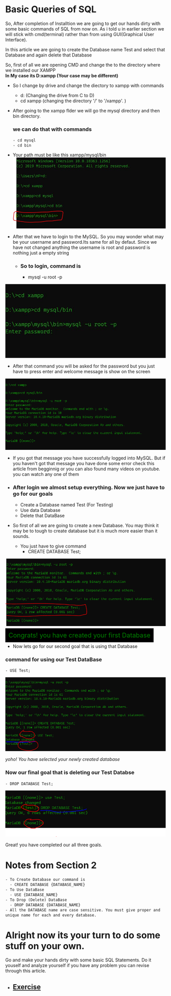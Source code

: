 # Basic Queries of SQL 
So, After completion of Installtion we are going to get our hands dirty with some basic commands of SQL from now on. As i told u in earlier section we will stick with cmd(terminal) rather than from using GUI(Graphical User Interface).

In this article we are going to create the Database name Test and select that Database and again delete that Database

So, first of all we are opening CMD and change the to the directory where we installed our XAMPP\
**In My case its D:xampp (Your case may be different)**

* So I change by drive and change the diectory to xampp with commands
     - d: (Changing the drive from C to D)
     - cd xampp (changing the directory '/' to '/xampp'. )

* After going to the xampp flder we will go the mysql directory and then bin directory.
  ### we can do that with commands 
      - cd mysql
      - cd bin
* Your path must be like this xampp/mysql/bin
  ![image](../images/section2-imgs/tobindir.JPG)
  
* After that we have to login to the MySQL. So you may wonder what may be your username and password.Its same for all by defaut. Since we have not changed anything 
  the username is root and password is nothing 
  just a empty string

  - ### So to login, command is
    - mysql -u root -p 


![image](../images/section2-imgs/login.JPG)

* After that command you will be asked for the password but you just have to press enter and welcome message is show on the screen 

![images](../images/section2-imgs/welcome.PNG)

* If you got that message you have successfully logged into MySQL. But if you haven't got that message you have done some error check this article from begginnig or you can also found many videos on youtube. you can watch any one of them

* ### After login we almost setup everything. Now we just have to go for our goals
    - Create a Database named Test (For Testing)
    - Use data Database 
    - Delete that DataBase

* So first of all we are going to create a new Database. You may think it may be to tough to create database but it is much more easier than it sounds.
    * You just have to give command 
        - CREATE DATABASE Test;
  
![image](../images/section2-imgs/CreateDB.PNG)

<span style="background-color:black; color :green; font-size:20px; padding:10px">Congrats! you have created your first Database</span>

* Now lets go for our second goal that is using that Database
 
 ### command for using our Test DataBase
    - USE Test;

![image](../images/section2-imgs/useDB.PNG)

 *yoho! You have selected your newly created database*

 ### Now our final goal that is deleting our Test Databse
    - DROP DATABASE Test;

![image](../images/section2-imgs/dropDB.PNG)

Great! you have completed our all three goals. 

# Notes from Section 2
    - To Create Database our command is 
      - CREATE DATABASE {DATABASE_NAME}
    - To Use DataBase 
      - USE {DATABASE_NAME}
    - To Drop (Delete) DataBase 
      - DROP DATABASE {DATABASE_NAME}
    - All the DATABASE name are case sensitive. You must give proper and unique name for each and every database.

  # Alright now its your turn to do some stuff on your own.
Go and make your hands dirty with some basic SQL Statements. Do it youself and analyze yourself if you have any problem you can revise through this article.
 - ## [Exercise](./exercise.md) 
  